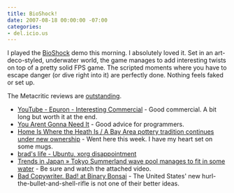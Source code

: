```yaml
---
title: BioShock!
date: 2007-08-18 00:00:00 -07:00
categories:
- del.icio.us
---
```


<p>I played the <a href="http://en.wikipedia.org/wiki/BioShock">BioShock</a> demo this morning. I absolutely loved it. Set in an art-deco-styled, underwater world, the game manages to add interesting twists on top of a pretty solid FPS game. The scripted moments where you have to escape danger (or dive right into it) are perfectly done. Nothing feels faked or set up. </p>

<p>The Metacritic reviews are <a href="http://www.metacritic.com/games/platforms/xbox360/bioshock">outstanding</a>. </p>

<ul>
    <li><a href="http://www.youtube.com/watch?v=FsBvMvHk1BE">YouTube - Epuron - Interesting Commercial</a> - Good commercial. A bit long but worth it at the end.</li>
    <li><a href="http://c2.com/xp/YouArentGonnaNeedIt.html">You Arent Gonna Need It</a> - Good advice for programmers.</li>
    <li><a href="http://www.sfgate.com/cgi-bin/article.cgi?file=/chronicle/archive/2004/02/01/CMGH94KDCV3.DTL">Home Is Where the Heath Is / A Bay Area pottery tradition continues under new ownership</a> - Went here this week. I have my heart set on some mugs.</li>
    <li><a href="http://brad.livejournal.com/2337504.html">brad's life - Ubuntu, xorg disappointment</a></li>
    <li><a href="http://www.kilian-nakamura.com/blog-english/index.php/tokyo-summerland-wave-pool-manages-to-fit-in-some-water/">Trends in Japan &raquo; Tokyo Summerland wave pool manages to fit in some water</a> - Be sure and watch the attached video.</li>
    <li><a href="http://binarybonsai.com/archives/2007/08/16/hurl-that-ammo-hurl-it/">Bad Copywriter. Bad! at Binary Bonsai</a> - The United States' new hurl-the-bullet-and-shell-rifle is not one of their better ideas.</li>
</ul>
